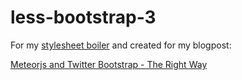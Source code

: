 less-bootstrap-3
================

For my [stylesheet boiler](https://github.com/DerMambo/stylesheets.git) and created for my blogpost:

[Meteorjs and Twitter Bootstrap - The Right Way](www.manuel-schoebel.com/blog/meteorjs-and-twitter-bootstrap---the-right-way)
